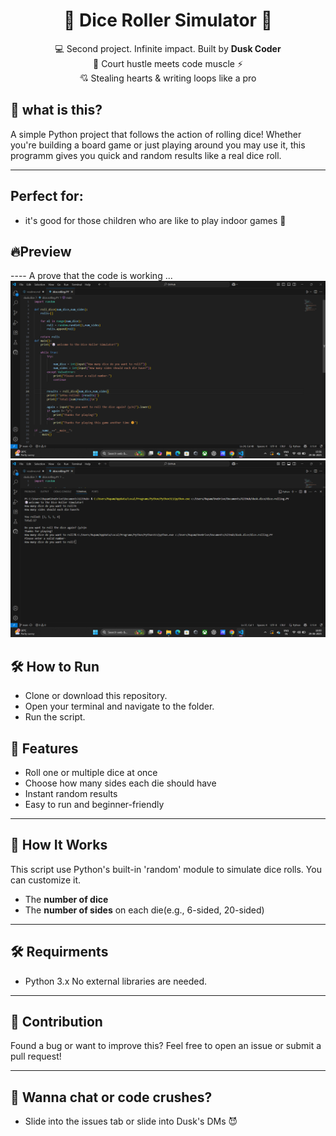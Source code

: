 <h1 align="center">🎲 Dice Roller Simulator 🎲</h1>
<p align="center">
💻 Second project. Infinite impact. Built by <b>Dusk Coder</b><br>
🏀 Court hustle meets code muscle ⚡<br>
💘 Stealing hearts & writing loops like a pro 
</p>

## 🎯 what is this?

A simple Python project that  follows the action of rolling dice!
 Whether you're building a board game or just playing around you may use it, this programm gives you quick and random results like a real dice roll.

---

## Perfect for:
- it's good for those children who are like to play indoor games 🎲

## 🔥Preview
 ---- A prove that the code is working ...
 <img>![vs screen](<Screenshot 2025-06-29 155623.png>)</img>
 <img>![vs screen](<Screenshot 2025-06-29 160100.png>)</img>

 ## 🛠 How to Run

 - Clone or download this repository.
 - Open your terminal and navigate to the folder.
 - Run the script.


## 📌 Features

- Roll one or multiple dice at once
- Choose how many sides each die should have 
- Instant random results
- Easy to run and beginner-friendly

---

## 🧠 How It Works

This script use Python's built-in 'random' module to simulate dice rolls. You can customize it.
- The **number of dice**
- The **number of sides** on each die(e.g., 6-sided, 20-sided)

---

## 🛠️ Requirments

- Python 3.x
No external libraries are needed.

---


## 🙌 Contribution 
Found a bug or want to improve this? Feel free to open an issue or submit a pull request!

---

## 💬 Wanna chat or code crushes?

- Slide into the issues tab or slide into Dusk's DMs 😈






